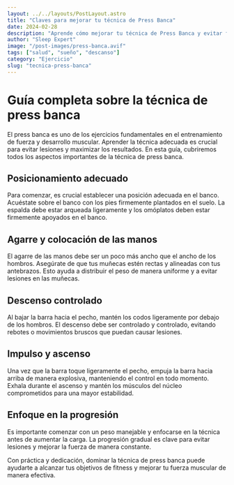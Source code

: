 ```yaml
---
layout: ../../layouts/PostLayout.astro
title: "Claves para mejorar tu técnica de Press Banca"
date: 2024-02-28
description: "Aprende cómo mejorar tu técnica de Press Banca y evitar futuros dolores."
author: "Sleep Expert"
image: "/post-images/press-banca.avif"
tags: ["salud", "sueño", "descanso"]
category: "Ejercicio"
slug: "tecnica-press-banca"
---
```


# Guía completa sobre la técnica de press banca

El press banca es uno de los ejercicios fundamentales en el entrenamiento de fuerza y desarrollo muscular. Aprender la técnica adecuada es crucial para evitar lesiones y maximizar los resultados. En esta guía, cubriremos todos los aspectos importantes de la técnica de press banca.

## Posicionamiento adecuado

Para comenzar, es crucial establecer una posición adecuada en el banco. Acuéstate sobre el banco con los pies firmemente plantados en el suelo. La espalda debe estar arqueada ligeramente y los omóplatos deben estar firmemente apoyados en el banco.

## Agarre y colocación de las manos

El agarre de las manos debe ser un poco más ancho que el ancho de los hombros. Asegúrate de que tus muñecas estén rectas y alineadas con tus antebrazos. Esto ayuda a distribuir el peso de manera uniforme y a evitar lesiones en las muñecas.

## Descenso controlado

Al bajar la barra hacia el pecho, mantén los codos ligeramente por debajo de los hombros. El descenso debe ser controlado y controlado, evitando rebotes o movimientos bruscos que puedan causar lesiones.

## Impulso y ascenso

Una vez que la barra toque ligeramente el pecho, empuja la barra hacia arriba de manera explosiva, manteniendo el control en todo momento. Exhala durante el ascenso y mantén los músculos del núcleo comprometidos para una mayor estabilidad.

## Enfoque en la progresión

Es importante comenzar con un peso manejable y enfocarse en la técnica antes de aumentar la carga. La progresión gradual es clave para evitar lesiones y mejorar la fuerza de manera constante.

Con práctica y dedicación, dominar la técnica de press banca puede ayudarte a alcanzar tus objetivos de fitness y mejorar tu fuerza muscular de manera efectiva.
